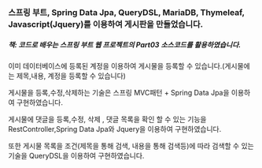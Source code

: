 ### 스프링 부트, Spring Data Jpa, QueryDSL, MariaDB, Thymeleaf, Javascript(Jquery)를 이용하여 게시판을 만들었습니다.
#####  책: 코드로 배우는 스프링 부트 웹 프로젝트의 Part03 소스코드를 활용하였습니다.

이미 데이터베이스에 등록된 계정을 이용하여 게시물을 등록할 수 있습니다.(게시물에는 제목,내용, 계정을 등록할 수 있습니다)

게시물을 등록,수정,삭제하는 기술은 스프링 MVC패턴 + Spring Data Jpa을 이용하여 구현하였습니다.

게시물에 댓글을 등록,수정, 삭제 , 댓글 목록을 확인 할 수 있는 기능을 RestController,Spring Data Jpa와 Jquery을 이용하여 구현하였습니다.

또한 게시물 목록을 조건(제목을 통해 검색, 내용을 통해 검색등)에 따라 검색할 수 있는 기술을 QueryDSL을 이용하여 구현하였습니다.



